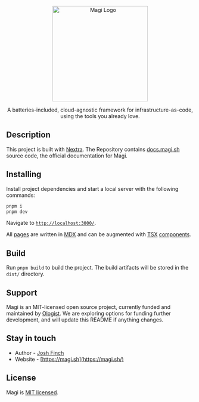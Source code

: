<p align="center">
  <a href="http://magi.sh/" target="blank"><img src="https://magi.sh/_next/image?url=%2F_next%2Fstatic%2Fmedia%2Fmagi-logo.f821dff3.png&w=256&q=75" width="256" alt="Magi Logo" /></a>
</p>
<p align="center">A batteries-included, cloud-agnostic framework for infrastructure-as-code, using the tools you already love.</p>
<p align="center">
<!-- Put badges here. -->
</p>

## Description

This project is built with [Nextra](https://nextra.site). The Repository contains [docs.magi.sh](https://docs.magi.sh) source code, the official documentation for Magi.

## Installing

Install project dependencies and start a local server with the following commands:

```bash
pnpm i
pnpm dev
```

Navigate to [`http://localhost:3000/`](http://localhost:3000/).

All [pages](/pages/) are written in [MDX](https://nextjs.org/docs/pages/building-your-application/configuring/mdx) and can be augmented with [TSX](https://www.typescriptlang.org/docs/handbook/jsx.html) [components](/components/).

## Build

Run `pnpm build` to build the project. The build artifacts will be stored in the `dist/` directory.

## Support

Magi is an MIT-licensed open source project, currently funded and maintained by [Ologist](https://ologist.io). We are exploring options for funding further development, and will update this README if anything changes. <!-- If you'd like to support the project and help it grow, please [read more here](https://opencollective.com/magi). -->

## Stay in touch

- Author - [Josh Finch](https://boop.network/@finch)
- Website - [https://magi.sh](https://magi.sh/)

## License

Magi is [MIT licensed](LICENSE).

